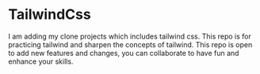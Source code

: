 # TailwindCss
I am adding my clone projects which includes tailwind css.
This repo is for practicing tailwind and sharpen the concepts of tailwind.
This repo is open to add new features and changes, you can collaborate to have fun and enhance your skills.
